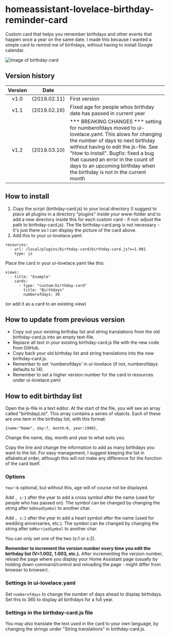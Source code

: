 # homeassistant-lovelace-birthday-reminder-card
Custom card that helps you remember birthdays and other events that happen once a year on the same date. I made this because I wanted a simple card to remind me of birthdays, without having to install Google calendar.

![Image of birthday-card](https://github.com/erlsta/homeassistant-lovelace-birthday-reminder-card/blob/master/birthday-card.png)

## Version history
| Version | Date          |               |
| :-----: | ------------- | ------------- |
| v1.0    | (2019.02.11)  | First version  |
| v1.1    | (2019.02.16)  | Fixed age for people whos birthday date has passed in current year|
| v1.2    | (2019.03.10)  | *** BREAKING CHANGES *** setting for numberofdays moved to ui-lovelace.yaml. This alows for changing the number of days to next birthday without having to edit the js-file. See "How to install". Bugfix: fixed a bug that caused an error in the count of days to an upcoming birthday when the birthday is not in the current month|

## How to install
1. Copy the script (birthday-card.js) to your local directory (I suggest to place all plugins in a directory "plugins" inside your www-folder and to add a new directory inside this for each custom card - if not: adjust the path to birthday-card.js). The file birthday-card.png is not necessary - it's just there so I can display the picture of the card above.
2. Add this to your ui-lovelace.yaml:

```
resources:
  - url: /local/plugins/birthday-card/birthday-card.js?v=1.001
    type: js
```

Place the card in your ui-lovelace.yaml like this:

```
views:
  - title: "Example"
    cards:
      - type: "custom:birthday-card"
        title: "Birthdays"
        numberofdays: 30
```

(or add it as a card to an existing view)

## How to update from previous version
- Copy out your existing birthday list and string translations from the old birthday-card.js into an empty text-file.
- Replace all text in your existing birthday-card.js file with the new code from GitHub.
- Copy back your old birthday list and string translations into the new birthday-card.js.
- Remember to set 'numberofdays' in ui-lovelace (if not, numberofdays defaults to 14).
- Remember to set a higher version number for the card in resources under ui-lovelace.yaml

## How to edit birthday list

Open the js-file in a text editor. At the start of the file, you will see an array called "birthdayList". This array contains a series of objects. Each of these are one item in the birthday list, with this format:

```
{name:"Name", day:7, month:6, year:1990},
```

Change the name, day, month and year to what suits you.

Copy the line and change the information to add as many birthdays you want to the list. For easy management, I suggest keeping the list in alfabetical order, although this will not make any difference for the function of the card itself.

### Options
`Year` is optional, but without this, age will of course not be displayed.

Add `, s:1` after the year to add a cross symbol after the name (used for people who has passed on). The symbol can be changed by changing the string after `bdDeadSymbol` to another char.

Add `, s:2` after the year to add a heart symbol after the name (used for wedding aniversaries, etc.). The symbol can be changed by changing the string after `bdMarriedSymbol` to another char.

You can only set one of the two (s:1 or s:2).

**Remember to increment the version number every time you edit the birthday list (V=1.002, 1.003, etc.).**
After incrementing the version number, reload the page where you display your Home Assistant page (usually by holding down command/control and reloading the page - might differ from browser to browser).

### Settings in ui-lovelace.yaml
Set `numberofdays` to change the number of days ahead to display birthdays. Set this to 365 to display all birthdays for a full year.

### Settings in the birthday-card.js file
You may also translate the text used in the card to your own language, by changing the strings under "String translations" in birthday-card.js.
